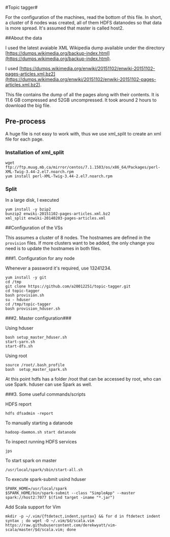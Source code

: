 #Topic tagger#

For the configuration of the machines, read the bottom of this file. In short, a cluster of 8 nodes was created, all of them HDFS datanodes so that data is more spread. It's assumed that master is called host2.

##About the data

I used the latest avaiable XML Wikipedia dump available under the directory [https://dumps.wikimedia.org/backup-index.html](https://dumps.wikimedia.org/backup-index.html).

I used [https://dumps.wikimedia.org/enwiki/20151102/enwiki-20151102-pages-articles.xml.bz2](https://dumps.wikimedia.org/enwiki/20151102/enwiki-20151102-pages-articles.xml.bz2).

This file contains the dump of all the pages along with their contents. It is 11.6 GB compressed and 52GB uncompressed. It took around 2 hours to download the big file.

## Pre-process

A huge file is not easy to work with, thus we use xml_split to create an xml file for each page.

### Installation of xml_split
```
wget ftp://ftp.muug.mb.ca/mirror/centos/7.1.1503/os/x86_64/Packages/perl-XML-Twig-3.44-2.el7.noarch.rpm
yum install perl-XML-Twig-3.44-2.el7.noarch.rpm

```

### Split

In a large disk, I executed

```
yum install -y bzip2
bunzip2 enwiki-20151102-pages-articles.xml.bz2
xml_split enwiki-20140203-pages-articles.xml
```

##Configuration of the VSs


This assumes a cluster of 8 nodes. The hostnames are defined in the `provision` files. If more clusters want to be added, the only change you need is to update the hostnames in both files.

###1. Configuration for any node

Whenever a password it's required, use 13241234.

```
yum install -y git
cd /tmp
git clone https://github.com/a20012251/topic-tagger.git
cd topic-tagger
bash provision.sh
su - hduser
cd /tmp/topic-tagger
bash provision_hduser.sh
```

###2. Master configuration###

Using hduser

```
bash setup_master_hduser.sh
start-yarn.sh
start-dfs.sh
```

Using root

```
source /root/.bash_profile
bash  setup_master_spark.sh
```

At this point hdfs has a folder /root that can be accessed by root, who can use Spark. hduser can use Spark as well.

###3. Some useful commands/scripts

HDFS report
```
hdfs dfsadmin -report
```

To manually starting a datanode
```
hadoop-daemon.sh start datanode
```

To inspect running HDFS services
```
jps
```

To start spark on master
```
/usr/local/spark/sbin/start-all.sh
```

To execute spark-submit usind hduser
```
SPARK_HOME=/usr/local/spark
$SPARK_HOME/bin/spark-submit --class "SimpleApp" --master spark://host2:7077 $(find target -iname "*.jar")
```

Add Scala support for Vim
```
mkdir -p ~/.vim/{ftdetect,indent,syntax} && for d in ftdetect indent syntax ; do wget -O ~/.vim/$d/scala.vim https://raw.githubusercontent.com/derekwyatt/vim-scala/master/$d/scala.vim; done
```
